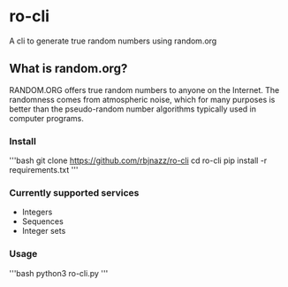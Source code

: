 # ro-cli

A cli to generate true random numbers using random.org

## What is random.org?

RANDOM.ORG offers true random numbers to anyone on the Internet. The randomness comes from atmospheric noise, which for many purposes is better than the pseudo-random number algorithms typically used in computer programs.

### Install

'''bash
git clone https://github.com/rbjnazz/ro-cli
cd ro-cli
pip install -r requirements.txt
'''

### Currently supported services

- Integers
- Sequences
- Integer sets

### Usage

'''bash
python3 ro-cli.py
'''
